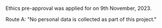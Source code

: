 Ethics pre-approval was applied for on 9th November, 2023.

Route A: "No personal data is collected as part of this project."
